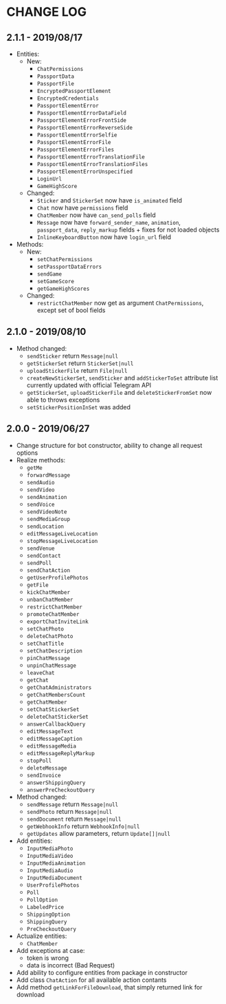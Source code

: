 # CHANGE LOG
## 2.1.1 - 2019/08/17
* Entities:
    * New:
        * `ChatPermissions`
        * `PassportData`
        * `PassportFile`
        * `EncryptedPassportElement`
        * `EncryptedCredentials`
        * `PassportElementError`
        * `PassportElementErrorDataField`
        * `PassportElementErrorFrontSide`
        * `PassportElementErrorReverseSide`
        * `PassportElementErrorSelfie`
        * `PassportElementErrorFile`
        * `PassportElementErrorFiles`
        * `PassportElementErrorTranslationFile`
        * `PassportElementErrorTranslationFiles`
        * `PassportElementErrorUnspecified`
        * `LoginUrl`
        * `GameHighScore`
    * Changed:
        * `Sticker` and `StickerSet` now have `is_animated` field
        * `Chat` now have `permissions` field
        * `ChatMember` now have `can_send_polls` field
        * `Message` now have `forward_sender_name`, `animation`, `passport_data`, `reply_markup` fields + fixes for not loaded objects
        * `InlineKeyboardButton` now have `login_url` field
* Methods:
    * New:
        * `setChatPermissions`
        * `setPassportDataErrors`
        * `sendGame`
        * `setGameScore`
        * `getGameHighScores`
    * Changed:
        * `restrictChatMember` now get as argument `ChatPermissions`, except set of bool fields
## 2.1.0 - 2019/08/10
* Method changed:
    * `sendSticker` return `Message|null`
    * `getStickerSet` return `StickerSet|null`
    * `uploadStickerFile` return `File|null`
    * `createNewStickerSet`, `sendSticker` and `addStickerToSet` attribute list currently updated with official Telegram API
    * `getStickerSet`, `uploadStickerFile` and `deleteStickerFromSet` now able to throws exceptions
    * `setStickerPositionInSet` was added
## 2.0.0 - 2019/06/27
* Change structure for bot constructor, ability to change all request options
* Realize methods:
    * `getMe` 
    * `forwardMessage`
    * `sendAudio`
    * `sendVideo`
    * `sendAnimation`
    * `sendVoice`
    * `sendVideoNote`
    * `sendMediaGroup`
    * `sendLocation`
    * `editMessageLiveLocation`
    * `stopMessageLiveLocation`
    * `sendVenue`
    * `sendContact`
    * `sendPoll`
    * `sendChatAction`
    * `getUserProfilePhotos`
    * `getFile`
    * `kickChatMember`
    * `unbanChatMember`
    * `restrictChatMember`
    * `promoteChatMember`
    * `exportChatInviteLink`
    * `setChatPhoto`
    * `deleteChatPhoto`
    * `setChatTitle`
    * `setChatDescription`
    * `pinChatMessage`
    * `unpinChatMessage`
    * `leaveChat`
    * `getChat`
    * `getChatAdministrators`
    * `getChatMembersCount`
    * `getChatMember`
    * `setChatStickerSet`
    * `deleteChatStickerSet`
    * `answerCallbackQuery`
    * `editMessageText`
    * `editMessageCaption`
    * `editMessageMedia`
    * `editMessageReplyMarkup`
    * `stopPoll`
    * `deleteMessage`
    * `sendInvoice`
    * `answerShippingQuery`
    * `answerPreCheckoutQuery`
* Method changed:
    * `sendMessage` return `Message|null`
    * `sendPhoto` return `Message|null`
    * `sendDocument` return `Message|null`
    * `getWebhookInfo` return `WebhookInfo|null`
    * `getUpdates` allow parameters, return `Update[]|null`
* Add entities:
    * `InputMediaPhoto`
    * `InputMediaVideo`
    * `InputMediaAnimation`
    * `InputMediaAudio`
    * `InputMediaDocument`
    * `UserProfilePhotos`
    * `Poll`
    * `PollOption`
    * `LabeledPrice`
    * `ShippingOption`
    * `ShippingQuery`
    * `PreCheckoutQuery`
* Actualize entities:
    * `ChatMember`
* Add exceptions at case:
    * token is wrong
    * data is incorrect (Bad Request)
* Add ability to configure entities from package in constructor
* Add class `ChatAction` for all available action contants
* Add method `getLinkForFileDownload`, that simply returned link for download